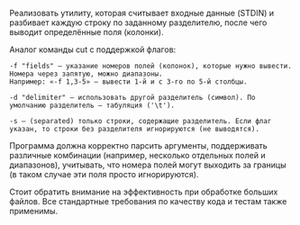 Реализовать утилиту, которая считывает входные данные (STDIN) и разбивает каждую строку по заданному разделителю, после чего выводит определённые поля (колонки).

Аналог команды cut с поддержкой флагов:

    -f "fields" — указание номеров полей (колонок), которые нужно вывести. Номера через запятую, можно диапазоны.
    Например: «-f 1,3-5» — вывести 1-й и с 3-го по 5-й столбцы.

    -d "delimiter" — использовать другой разделитель (символ). По умолчанию разделитель — табуляция ('\t').

    -s – (separated) только строки, содержащие разделитель. Если флаг указан, то строки без разделителя игнорируются (не выводятся).

Программа должна корректно парсить аргументы, поддерживать различные комбинации (например, несколько отдельных полей и диапазонов), учитывать, что номера полей могут выходить за границы (в таком случае эти поля просто игнорируются).

Стоит обратить внимание на эффективность при обработке больших файлов. Все стандартные требования по качеству кода и тестам также применимы.
